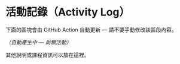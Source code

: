 # 活動記錄（Activity Log）

下面的區塊會由 GitHub Action 自動更新 — 請不要手動修改該區段內容。

<!-- ACTIVITY_START -->
*（自動產生中 — 尚無活動）*
<!-- ACTIVITY_END -->

其他說明或課程資訊可以放在這裡。
